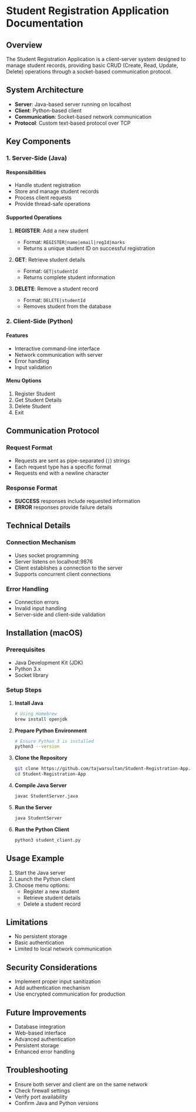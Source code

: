 # Student Registration Application Documentation

## Overview
The Student Registration Application is a client-server system designed to manage student records, providing basic CRUD (Create, Read, Update, Delete) operations through a socket-based communication protocol.

## System Architecture
- **Server**: Java-based server running on localhost
- **Client**: Python-based client 
- **Communication**: Socket-based network communication
- **Protocol**: Custom text-based protocol over TCP

## Key Components

### 1. Server-Side (Java)
#### Responsibilities
- Handle student registration
- Store and manage student records
- Process client requests
- Provide thread-safe operations

#### Supported Operations
1. **REGISTER**: Add a new student
   - Format: `REGISTER|name|email|regId|marks`
   - Returns a unique student ID on successful registration

2. **GET**: Retrieve student details
   - Format: `GET|studentId`
   - Returns complete student information

3. **DELETE**: Remove a student record
   - Format: `DELETE|studentId`
   - Removes student from the database

### 2. Client-Side (Python)
#### Features
- Interactive command-line interface
- Network communication with server
- Error handling
- Input validation

#### Menu Options
1. Register Student
2. Get Student Details
3. Delete Student
4. Exit

## Communication Protocol
### Request Format
- Requests are sent as pipe-separated (`|`) strings
- Each request type has a specific format
- Requests end with a newline character

### Response Format
- **SUCCESS** responses include requested information
- **ERROR** responses provide failure details

## Technical Details

### Connection Mechanism
- Uses socket programming
- Server listens on localhost:9876
- Client establishes a connection to the server
- Supports concurrent client connections

### Error Handling
- Connection errors
- Invalid input handling
- Server-side and client-side validation

## Installation (macOS)

### Prerequisites
- Java Development Kit (JDK)
- Python 3.x
- Socket library

### Setup Steps
1. **Install Java**
   ```bash
   # Using Homebrew
   brew install openjdk
   ```

2. **Prepare Python Environment**
   ```bash
   # Ensure Python 3 is installed
   python3 --version
   ```

3. **Clone the Repository**
   ```bash
   git clone https://github.com/tajwarsultan/Student-Registration-App.git
   cd Student-Registration-App
   ```

4. **Compile Java Server**
   ```bash
   javac StudentServer.java
   ```

5. **Run the Server**
   ```bash
   java StudentServer
   ```

6. **Run the Python Client**
   ```bash
   python3 student_client.py
   ```

## Usage Example

1. Start the Java server
2. Launch the Python client
3. Choose menu options:
   - Register a new student
   - Retrieve student details
   - Delete a student record

## Limitations
- No persistent storage
- Basic authentication
- Limited to local network communication

## Security Considerations
- Implement proper input sanitization
- Add authentication mechanism
- Use encrypted communication for production

## Future Improvements
- Database integration
- Web-based interface
- Advanced authentication
- Persistent storage
- Enhanced error handling

## Troubleshooting
- Ensure both server and client are on the same network
- Check firewall settings
- Verify port availability
- Confirm Java and Python versions

